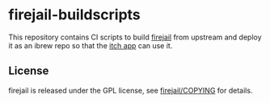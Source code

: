 # firejail-buildscripts

This repository contains CI scripts to build [firejail][] from upstream
and deploy it as an ibrew repo so that the [itch app][] can use it.

[firejail]: https://github.com/netblue30/firejail
[itch app]: https://github.com/itchio/itch

## License

firejail is released under the GPL license, see [firejail/COPYING][] for details.

[firejail/COPYING]: https://github.com/netblue30/firejail/blob/master/COPYING

